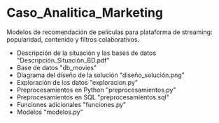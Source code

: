 # Caso_Analitica_Marketing

Modelos de recomendación de películas para plataforma de streaming: popularidad, contenido y filtros colaborativos.

- Descripción de la situación y las bases de datos "Descripción_Situación_BD.pdf"
- Base de datos "db_movies"
- Diagrama del diseño de la solución "diseño_solución.png"
- Exploración de los datos "exploracion.py"
- Preprocesamientos en Python "preprocesamientos.py"
- Preprocesamientos en SQL "preprocesamientos.sql"
- Funciones adicionales "funciones.py"
- Modelos "modelos.py"
